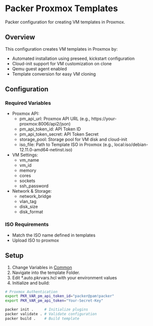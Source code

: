 # Packer Proxmox Templates
Packer configuration for creating VM templates in Proxmox.

## Overview
This configuration creates VM templates in Proxmox by:
- Automated installation using preseed, kickstart configuration
- Cloud-init support for VM customization on clone
- Qemu guest agent enabled 
- Template conversion for easy VM cloning

## Configuration
### Required Variables
* Proxmox API:
    * pm_api_url: Proxmox API URL (e.g., https://your-proxmox:8006/api2/json)
    * pm_api_token_id: API Token ID 
    * pm_api_token_secret: API Token Secret
    * storage_pool: Storage pool for VM disk and cloud-init
    * iso_file: Path to Template ISO in Proxmox (e.g., local:iso/debian-12.11.0-amd64-netinst.iso)
* VM Settings:
    * vm_name
    * vm_id
    * memory
    * cores
    * sockets
    * ssh_password
* Network & Storage:
    * network_bridge
    * vlan_tag
    * disk_size
    * disk_format

### ISO Requirements
- Match the ISO name defined in templates
- Upload ISO to proxmox


## Setup
1. Change Variables in [Common](./common/)
1. Navigate into the template Folder.
1. Edit *.auto.pkrvars.hcl with your environment values
2. Initialize and build:
```bash
# Proxmox Authentication 
export PKR_VAR_pm_api_token_id="packer@pam!packer"
export PKR_VAR_pm_api_token="Your-Secret-Key"
```
```bash
packer init .     # Initialize plugins
packer validate . # Validate configuration
packer build .    # Build template
```
 